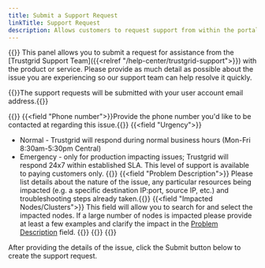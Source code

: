 ```yaml
---
title: Submit a Support Request
linkTitle: Support Request
description: Allows customers to request support from within the portal
---
```


{{<tgimg src="support-req.png" caption="Support Request section" width="60%">}}
This panel allows you to submit a request for assistance from the [Trustgrid Support Team]({{<relref "/help-center/trustgrid-support">}}) with the product or service. Please provide as much detail as possible about the issue you are experiencing so our support team can help resolve it quickly.

{{<alert color="info">}}The support requests will be submitted with your user account email address.{{</alert>}}

{{<fields>}}
{{<field "Phone number">}}Provide the phone number you'd like to be contacted at regarding this issue.{{</field>}}
{{<field "Urgency">}}

- Normal - Trustgrid will respond during normal business hours (Mon-Fri 8:30am-5:30pm Central)
- Emergency - only for production impacting issues; Trustgrid will respond 24x7 within established SLA. This level of support is available to paying customers only.
  {{</field>}}
  {{<field "Problem Description">}} Please list details about the nature of the issue, any particular resources being impacted (e.g. a specific destination IP:port, source IP, etc.) and troubleshooting steps already taken.{{</field>}}
  {{<field "Impacted Nodes/Clusters">}}
  This field will allow you to search for and select the impacted nodes. If a large number of nodes is impacted please provide at least a few examples and clarify the impact in the [Problem Description](#problem-description) field.
  {{<tgimg src="support-node-list.png" width="60%">}}
  {{</field>}}
  {{</fields>}}

After providing the details of the issue, click the Submit button below to create the support request.
